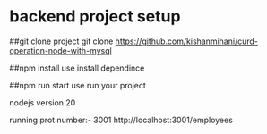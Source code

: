# backend project setup

##git clone project
git clone https://github.com/kishanmihani/curd-operation-node-with-mysql

##npm install
use install dependince

##npm run start
use run your project

nodejs version 20

running prot number:- 3001
http://localhost:3001/employees
